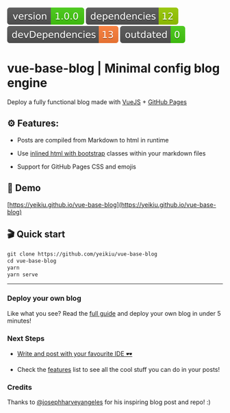 <img src=".ci/npm-version-badge.svg" /> <img src=".ci/npm-dependencies-badge.svg" /> <img src=".ci/npm-devdependencies-badge.svg" /> <img src=".ci/npm-outdated-dependencies-badge.svg" />


# vue-base-blog | Minimal config blog engine

Deploy a fully functional blog made with [VueJS](https://vuejs.org/) + [GitHub Pages](https://guides.github.com/features/pages/)


## ⚙️ Features:

* Posts are compiled from Markdown to html in runtime

* Use [inlined html with bootstrap](https://yeikiu.github.io/vue-base-blog/#/features/inline-bootstrap-html) classes within your markdown files

* Support for GitHub Pages CSS and emojis


## 👀 Demo

[https://yeikiu.github.io/vue-base-blog](https://yeikiu.github.io/vue-base-blog)


## 🎬 Quick start

    git clone https://github.com/yeikiu/vue-base-blog
    cd vue-base-blog
    yarn
    yarn serve

---


### Deploy your own blog

Like what you see?
Read the [full guide](https://yeikiu.github.io/vue-base-blog/#/guide/setup-yor-own-blog) and deploy your own blog in under 5 minutes!


### Next Steps

- [Write and post with your favourite IDE 🕶](https://yeikiu.github.io/vue-base-blog/#/guide/post-with-your-favourite-ide)

- Check the [features](https://yeikiu.github.io/vue-base-blog/#/features) list to see all the cool stuff you can do in your posts!


### Credits

Thanks to [@josephharveyangeles](https://github.com/josephharveyangeles/vue-markdown-blog) for his inspiring blog post and repo! :)